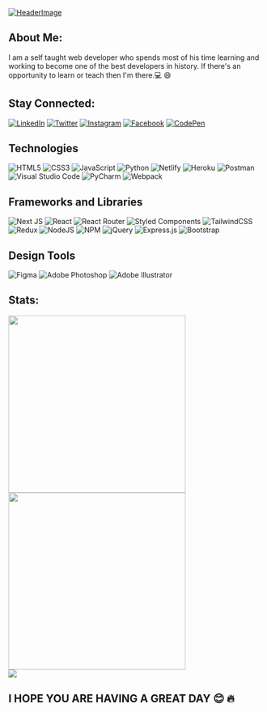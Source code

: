 [![HeaderImage](https://i.ibb.co/nswNMnc/githubheader.png)](https://github.com/FierceInc)

## About Me:
 I am a self taught web developer who spends most of his time learning and working to become one of the best developers in history. If there's an opportunity to learn or teach then I'm there.:computer: :smile:


## Stay Connected:
[![LinkedIn](https://img.shields.io/badge/linkedin-%230077B5.svg?style=for-the-badge&logo=linkedin&logoColor=white)]()
[![Twitter](https://img.shields.io/badge/Twitter-%231DA1F2.svg?style=for-the-badge&logo=Twitter&logoColor=white)]()
[![Instagram](https://img.shields.io/badge/Instagram-%23E4405F.svg?style=for-the-badge&logo=Instagram&logoColor=white)]()
[![Facebook](https://img.shields.io/badge/Facebook-%231877F2.svg?style=for-the-badge&logo=Facebook&logoColor=white)]()
[![CodePen](https://img.shields.io/badge/Codepen-000000?style=for-the-badge&logo=codepen&logoColor=white)]()


## Technologies 
![HTML5](https://img.shields.io/badge/html5-%23E34F26.svg?style=for-the-badge&logo=html5&logoColor=white)
![CSS3](https://img.shields.io/badge/css3-%231572B6.svg?style=for-the-badge&logo=css3&logoColor=white)
![JavaScript](https://img.shields.io/badge/javascript-%23323330.svg?style=for-the-badge&logo=javascript&logoColor=%23F7DF1E)
![Python](https://img.shields.io/badge/python-3670A0?style=for-the-badge&logo=python&logoColor=ffdd54)
![Netlify](https://img.shields.io/badge/netlify-%23000000.svg?style=for-the-badge&logo=netlify&logoColor=#00C7B7)
![Heroku](https://img.shields.io/badge/heroku-%23430098.svg?style=for-the-badge&logo=heroku&logoColor=white)
![Postman](https://img.shields.io/badge/Postman-FF6C37?style=for-the-badge&logo=postman&logoColor=white)
![Visual Studio Code](https://img.shields.io/badge/Visual%20Studio%20Code-0078d7.svg?style=for-the-badge&logo=visual-studio-code&logoColor=white)
![PyCharm](https://img.shields.io/badge/pycharm-143?style=for-the-badge&logo=pycharm&logoColor=black&color=black&labelColor=green)
![Webpack](https://img.shields.io/badge/webpack-%238DD6F9.svg?style=for-the-badge&logo=webpack&logoColor=black)



## Frameworks and Libraries
![Next JS](https://img.shields.io/badge/Next-black?style=for-the-badge&logo=next.js&logoColor=white)
![React](https://img.shields.io/badge/react-%2320232a.svg?style=for-the-badge&logo=react&logoColor=%2361DAFB)
![React Router](https://img.shields.io/badge/React_Router-CA4245?style=for-the-badge&logo=react-router&logoColor=white)
![Styled Components](https://img.shields.io/badge/styled--components-DB7093?style=for-the-badge&logo=styled-components&logoColor=white)
![TailwindCSS](https://img.shields.io/badge/tailwindcss-%2338B2AC.svg?style=for-the-badge&logo=tailwind-css&logoColor=white)
![Redux](https://img.shields.io/badge/redux-%23593d88.svg?style=for-the-badge&logo=redux&logoColor=white)
![NodeJS](https://img.shields.io/badge/node.js-6DA55F?style=for-the-badge&logo=node.js&logoColor=white)
![NPM](https://img.shields.io/badge/NPM-%23000000.svg?style=for-the-badge&logo=npm&logoColor=white)
![jQuery](https://img.shields.io/badge/jquery-%230769AD.svg?style=for-the-badge&logo=jquery&logoColor=white)
![Express.js](https://img.shields.io/badge/express.js-%23404d59.svg?style=for-the-badge&logo=express&logoColor=%2361DAFB)
![Bootstrap](https://img.shields.io/badge/bootstrap-%23563D7C.svg?style=for-the-badge&logo=bootstrap&logoColor=white)

## Design Tools
![Figma](https://img.shields.io/badge/figma-%23F24E1E.svg?style=for-the-badge&logo=figma&logoColor=white)
![Adobe Photoshop](https://img.shields.io/badge/adobephotoshop-%2331A8FF.svg?style=for-the-badge&logo=adobephotoshop&logoColor=white)
![Adobe Illustrator](https://img.shields.io/badge/adobeillustrator-%23FF9A00.svg?style=for-the-badge&logo=adobeillustrator&logoColor=white)

## Stats: 
<a href="https://github.com/FierceInc/github-readme-stats" >
  <img align="center" src="https://github-readme-streak-stats.herokuapp.com?user=FierceInc&theme=midnight-purple&hide_border=true&date_format=M%20j%5B%2C%20Y%5D&ring=04a3ff&currStreakNum=04a3ff&currStreakLabel=04a3ff&sideLabels=04a3ff&sideNums=04a3ff&fire=04a3ff" width="350px" />  
</a>
<a href="https://github.com/FierceInc/github-readme-stats">
  <img align="center" src="https://github-readme-stats.vercel.app/api?username=FierceInc&theme=blue-green&hide=stars&show_icons=true&icon_color=04a3ff&text_color=04a3ff&bg_color=000&hide_border=true&line_height=30" width="350px"/>
</a>

<br>

<a href="https://github.com/FierceInc/github-readme-stats">
  <img align="center" src="https://github-readme-stats.vercel.app/api/top-langs/?username=FierceInc&bg_color=000&hide_border=true&layout=compact" />
</a>

## I HOPE YOU ARE HAVING A GREAT DAY :blush: :fire: